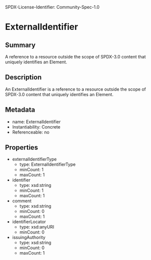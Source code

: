 SPDX-License-Identifier: Community-Spec-1.0

# ExternalIdentifier

## Summary

A reference to a resource outside the scope of SPDX-3.0 content that uniquely identifies an Element.

## Description

An ExternalIdentifier is a reference to a resource outside the scope of SPDX-3.0 content
that uniquely identifies an Element.

## Metadata

- name: ExternalIdentifier
- Instantiability: Concrete
- Referenceable: no

## Properties

- externalIdentifierType
  - type: ExternalIdentifierType
  - minCount: 1
  - maxCount: 1
- identifier
  - type: xsd:string
  - minCount: 1
  - maxCount: 1
- comment
  - type: xsd:string
  - minCount: 0
  - maxCount: 1
- identifierLocator
  - type: xsd:anyURI
  - minCount: 0
- issuingAuthority
  - type: xsd:string
  - minCount: 0
  - maxCount: 1
